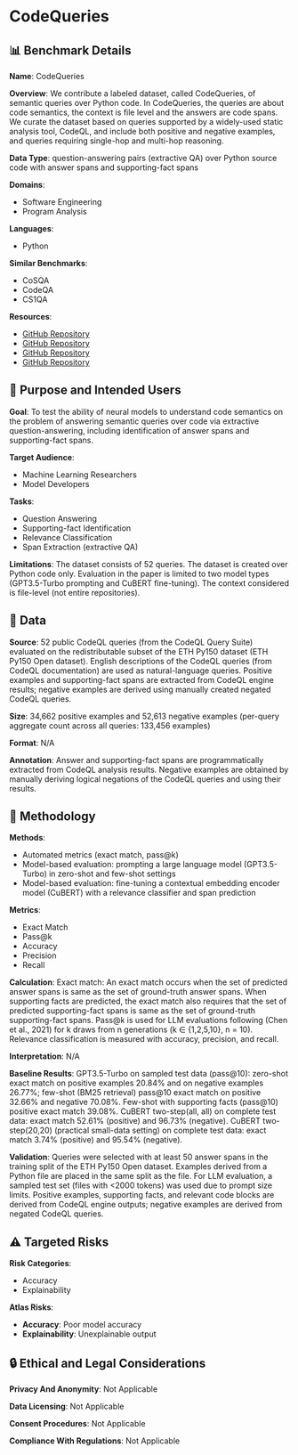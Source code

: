# CodeQueries

## 📊 Benchmark Details

**Name**: CodeQueries

**Overview**: We contribute a labeled dataset, called CodeQueries, of semantic queries over Python code. In CodeQueries, the queries are about code semantics, the context is file level and the answers are code spans. We curate the dataset based on queries supported by a widely-used static analysis tool, CodeQL, and include both positive and negative examples, and queries requiring single-hop and multi-hop reasoning.

**Data Type**: question-answering pairs (extractive QA) over Python source code with answer spans and supporting-fact spans

**Domains**:
- Software Engineering
- Program Analysis

**Languages**:
- Python

**Similar Benchmarks**:
- CoSQA
- CodeQA
- CS1QA

**Resources**:
- [GitHub Repository](https://github.com/thepurpleowl/codequeries-benchmark)
- [GitHub Repository](https://codeql.github.com/)
- [GitHub Repository](https://codeql.github.com/codeql-query-help/python/py-conflicting-attributes/)
- [GitHub Repository](https://github.com/github/codeql/blob/main/python/ql/src/codeql-suites/python-lgtm.qls)

## 🎯 Purpose and Intended Users

**Goal**: To test the ability of neural models to understand code semantics on the problem of answering semantic queries over code via extractive question-answering, including identification of answer spans and supporting-fact spans.

**Target Audience**:
- Machine Learning Researchers
- Model Developers

**Tasks**:
- Question Answering
- Supporting-fact Identification
- Relevance Classification
- Span Extraction (extractive QA)

**Limitations**: The dataset consists of 52 queries. The dataset is created over Python code only. Evaluation in the paper is limited to two model types (GPT3.5-Turbo prompting and CuBERT fine-tuning). The context considered is file-level (not entire repositories).

## 💾 Data

**Source**: 52 public CodeQL queries (from the CodeQL Query Suite) evaluated on the redistributable subset of the ETH Py150 dataset (ETH Py150 Open dataset). English descriptions of the CodeQL queries (from CodeQL documentation) are used as natural-language queries. Positive examples and supporting-fact spans are extracted from CodeQL engine results; negative examples are derived using manually created negated CodeQL queries.

**Size**: 34,662 positive examples and 52,613 negative examples (per-query aggregate count across all queries: 133,456 examples)

**Format**: N/A

**Annotation**: Answer and supporting-fact spans are programmatically extracted from CodeQL analysis results. Negative examples are obtained by manually deriving logical negations of the CodeQL queries and using their results.

## 🔬 Methodology

**Methods**:
- Automated metrics (exact match, pass@k)
- Model-based evaluation: prompting a large language model (GPT3.5-Turbo) in zero-shot and few-shot settings
- Model-based evaluation: fine-tuning a contextual embedding encoder model (CuBERT) with a relevance classifier and span prediction

**Metrics**:
- Exact Match
- Pass@k
- Accuracy
- Precision
- Recall

**Calculation**: Exact match: An exact match occurs when the set of predicted answer spans is same as the set of ground-truth answer spans. When supporting facts are predicted, the exact match also requires that the set of predicted supporting-fact spans is same as the set of ground-truth supporting-fact spans. Pass@k is used for LLM evaluations following (Chen et al., 2021) for k draws from n generations (k ∈ {1,2,5,10}, n = 10). Relevance classification is measured with accuracy, precision, and recall.

**Interpretation**: N/A

**Baseline Results**: GPT3.5-Turbo on sampled test data (pass@10): zero-shot exact match on positive examples 20.84% and on negative examples 26.77%; few-shot (BM25 retrieval) pass@10 exact match on positive 32.66% and negative 70.08%. Few-shot with supporting facts (pass@10) positive exact match 39.08%. CuBERT two-step(all, all) on complete test data: exact match 52.61% (positive) and 96.73% (negative). CuBERT two-step(20,20) (practical small-data setting) on complete test data: exact match 3.74% (positive) and 95.54% (negative).

**Validation**: Queries were selected with at least 50 answer spans in the training split of the ETH Py150 Open dataset. Examples derived from a Python file are placed in the same split as the file. For LLM evaluation, a sampled test set (files with <2000 tokens) was used due to prompt size limits. Positive examples, supporting facts, and relevant code blocks are derived from CodeQL engine outputs; negative examples are derived from negated CodeQL queries.

## ⚠️ Targeted Risks

**Risk Categories**:
- Accuracy
- Explainability

**Atlas Risks**:
- **Accuracy**: Poor model accuracy
- **Explainability**: Unexplainable output

## 🔒 Ethical and Legal Considerations

**Privacy And Anonymity**: Not Applicable

**Data Licensing**: Not Applicable

**Consent Procedures**: Not Applicable

**Compliance With Regulations**: Not Applicable
